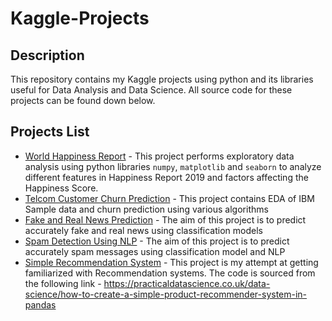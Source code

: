 # Kaggle-Projects
## Description
This repository contains my Kaggle projects using python and its libraries useful for Data Analysis and Data Science. All source code for these projects can be found down below.

## Projects List
- [World Happiness Report](https://github.com/namithadeshpande/Kaggle-Projects/blob/main/world-happiness-report.ipynb) - This project performs exploratory data analysis using python libraries `numpy`, `matplotlib` and `seaborn` to analyze different features in Happiness Report 2019 and factors affecting the Happiness Score. 
- [Telcom Customer Churn Prediction](https://www.kaggle.com/namithadeshpande027/customer-churn-prediction) - This project contains EDA of IBM Sample data and churn prediction using various algorithms
- [Fake and Real News Prediction](https://www.kaggle.com/namithadeshpande027/fake-and-real-news) - The aim of this project is to predict accurately fake and real news using classification models
- [Spam Detection Using NLP](https://www.kaggle.com/namithadeshpande027/spam-detection-using-nlp) - The aim of this project is to predict accurately spam messages using classification model and NLP
- [Simple Recommendation System](https://github.com/namithadeshpande/Kaggle-Projects/blob/main/product-recommendation-system.ipynb) - This project is my attempt at getting familiarized with Recommendation systems. The code is sourced from the following link - https://practicaldatascience.co.uk/data-science/how-to-create-a-simple-product-recommender-system-in-pandas
